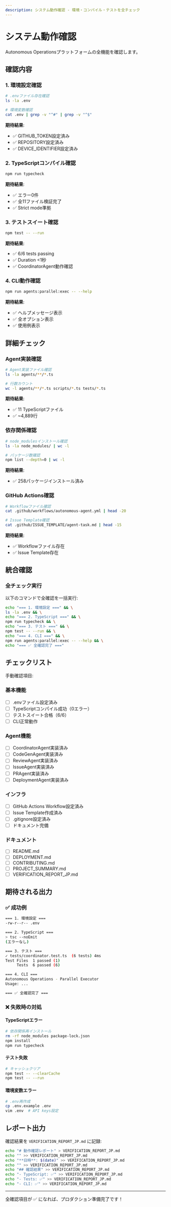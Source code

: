 ```yaml
---
description: システム動作確認 - 環境・コンパイル・テストを全チェック
---
```


# システム動作確認

Autonomous Operationsプラットフォームの全機能を確認します。

## 確認内容

### 1. 環境設定確認

```bash
# .envファイル存在確認
ls -la .env

# 環境変数確認
cat .env | grep -v "^#" | grep -v "^$"
```

**期待結果**:
- ✅ GITHUB_TOKEN設定済み
- ✅ REPOSITORY設定済み
- ✅ DEVICE_IDENTIFIER設定済み

### 2. TypeScriptコンパイル確認

```bash
npm run typecheck
```

**期待結果**:
- ✅ エラー0件
- ✅ 全11ファイル検証完了
- ✅ Strict mode準拠

### 3. テストスイート確認

```bash
npm test -- --run
```

**期待結果**:
- ✅ 6/6 tests passing
- ✅ Duration <1秒
- ✅ CoordinatorAgent動作確認

### 4. CLI動作確認

```bash
npm run agents:parallel:exec -- --help
```

**期待結果**:
- ✅ ヘルプメッセージ表示
- ✅ 全オプション表示
- ✅ 使用例表示

## 詳細チェック

### Agent実装確認

```bash
# Agent実装ファイル確認
ls -la agents/**/*.ts

# 行数カウント
wc -l agents/**/*.ts scripts/*.ts tests/*.ts
```

**期待結果**:
- ✅ 11 TypeScriptファイル
- ✅ ~4,889行

### 依存関係確認

```bash
# node_modulesインストール確認
ls -la node_modules/ | wc -l

# パッケージ数確認
npm list --depth=0 | wc -l
```

**期待結果**:
- ✅ 258パッケージインストール済み

### GitHub Actions確認

```bash
# Workflowファイル確認
cat .github/workflows/autonomous-agent.yml | head -20

# Issue Template確認
cat .github/ISSUE_TEMPLATE/agent-task.md | head -15
```

**期待結果**:
- ✅ Workflowファイル存在
- ✅ Issue Template存在

## 統合確認

### 全チェック実行

以下のコマンドで全確認を一括実行:

```bash
echo "=== 1. 環境設定 ===" && \
ls -la .env && \
echo "=== 2. TypeScript ===" && \
npm run typecheck && \
echo "=== 3. テスト ===" && \
npm test -- --run && \
echo "=== 4. CLI ===" && \
npm run agents:parallel:exec -- --help && \
echo "=== ✅ 全確認完了 ==="
```

## チェックリスト

手動確認項目:

### 基本機能
- [ ] .envファイル設定済み
- [ ] TypeScriptコンパイル成功（0エラー）
- [ ] テストスイート合格（6/6）
- [ ] CLI正常動作

### Agent機能
- [ ] CoordinatorAgent実装済み
- [ ] CodeGenAgent実装済み
- [ ] ReviewAgent実装済み
- [ ] IssueAgent実装済み
- [ ] PRAgent実装済み
- [ ] DeploymentAgent実装済み

### インフラ
- [ ] GitHub Actions Workflow設定済み
- [ ] Issue Template作成済み
- [ ] .gitignore設定済み
- [ ] ドキュメント完備

### ドキュメント
- [ ] README.md
- [ ] DEPLOYMENT.md
- [ ] CONTRIBUTING.md
- [ ] PROJECT_SUMMARY.md
- [ ] VERIFICATION_REPORT_JP.md

## 期待される出力

### ✅ 成功例

```bash
=== 1. 環境設定 ===
-rw-r--r-- .env

=== 2. TypeScript ===
> tsc --noEmit
(エラーなし)

=== 3. テスト ===
✓ tests/coordinator.test.ts  (6 tests) 4ms
Test Files  1 passed (1)
     Tests  6 passed (6)

=== 4. CLI ===
Autonomous Operations - Parallel Executor
Usage: ...

=== ✅ 全確認完了 ===
```

### ❌ 失敗時の対処

#### TypeScriptエラー

```bash
# 依存関係再インストール
rm -rf node_modules package-lock.json
npm install
npm run typecheck
```

#### テスト失敗

```bash
# キャッシュクリア
npm test -- --clearCache
npm test -- --run
```

#### 環境変数エラー

```bash
# .env再作成
cp .env.example .env
vim .env  # API keys設定
```

## レポート出力

確認結果を `VERIFICATION_REPORT_JP.md` に記録:

```bash
echo "# 動作確認レポート" > VERIFICATION_REPORT_JP.md
echo "" >> VERIFICATION_REPORT_JP.md
echo "**日時**: $(date)" >> VERIFICATION_REPORT_JP.md
echo "" >> VERIFICATION_REPORT_JP.md
echo "## 確認結果" >> VERIFICATION_REPORT_JP.md
echo "- TypeScript: ✅" >> VERIFICATION_REPORT_JP.md
echo "- Tests: ✅" >> VERIFICATION_REPORT_JP.md
echo "- CLI: ✅" >> VERIFICATION_REPORT_JP.md
```

---

全確認項目が ✅ になれば、プロダクション準備完了です！
